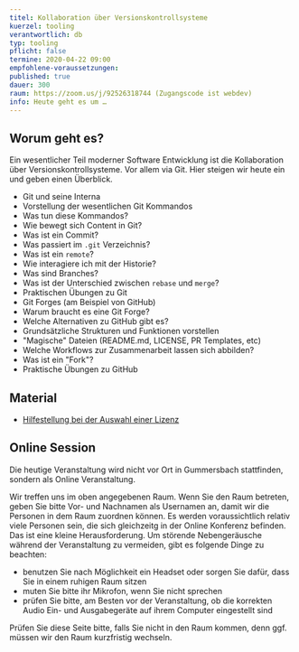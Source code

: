 ```yaml
---
titel: Kollaboration über Versionskontrollsysteme
kuerzel: tooling
verantwortlich: db
typ: tooling
pflicht: false
termine: 2020-04-22 09:00
empfohlene-voraussetzungen: 
published: true
dauer: 300
raum: https://zoom.us/j/92526318744 (Zugangscode ist webdev)
info: Heute geht es um …
---
```


## Worum geht es?
Ein wesentlicher Teil moderner Software Entwicklung ist die Kollaboration über Versionskontrollsysteme. Vor allem via Git. Hier steigen wir heute ein und geben einen Überblick.

* Git und seine Interna 
* Vorstellung der wesentlichen Git Kommandos 
* Was tun diese Kommandos? 
* Wie bewegt sich Content in Git? 
* Was ist ein Commit? 
* Was passiert im `.git` Verzeichnis? 
* Was ist ein `remote`? 
* Wie interagiere ich mit der Historie? 
* Was sind Branches? 
* Was ist der Unterschied zwischen `rebase` und `merge`? 
* Praktischen Übungen zu Git 
* Git Forges (am Beispiel von GitHub) 
* Warum braucht es eine Git Forge? 
* Welche Alternativen zu GitHub gibt es? 
* Grundsätzliche Strukturen und Funktionen vorstellen 
* "Magische" Dateien (README.md, LICENSE, PR Templates, etc) 
* Welche Workflows zur Zusammenarbeit lassen sich abbilden? 
* Was ist ein "Fork"? 
* Praktische Übungen zu GitHub

## Material
- [Hilfestellung bei der Auswahl einer Lizenz](https://choosealicense.com/)

## Online Session
Die heutige Veranstaltung wird nicht vor Ort in Gummersbach stattfinden, sondern als Online Veranstaltung.

Wir treffen uns im oben angegebenen Raum. Wenn Sie den Raum betreten, geben Sie bitte Vor- und Nachnamen als Usernamen an, damit wir die Personen in dem Raum zuordnen können. Es werden voraussichtlich relativ viele Personen sein, die sich gleichzeitg in der Online Konferenz befinden. Das ist eine kleine Herausforderung. Um störende Nebengeräusche während der Veranstaltung zu vermeiden, gibt es folgende Dinge zu beachten:

- benutzen Sie nach Möglichkeit ein Headset oder sorgen Sie dafür, dass Sie in einem ruhigen Raum sitzen
- muten Sie bitte ihr Mikrofon, wenn Sie nicht sprechen
- prüfen Sie bitte, am Besten vor der Veranstaltung, ob die korrekten Audio Ein- und Ausgabegeräte auf ihrem Computer eingestellt sind

Prüfen Sie diese Seite bitte, falls Sie nicht in den Raum kommen, denn ggf. müssen wir den Raum kurzfristig wechseln.
